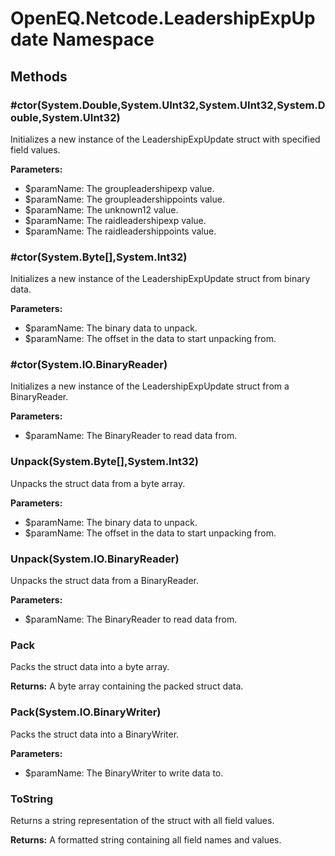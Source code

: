 ﻿# OpenEQ.Netcode.LeadershipExpUpdate Namespace

## Methods

### #ctor(System.Double,System.UInt32,System.UInt32,System.Double,System.UInt32)

Initializes a new instance of the LeadershipExpUpdate struct with specified field values.

**Parameters:**

- $paramName: The groupleadershipexp value.
- $paramName: The groupleadershippoints value.
- $paramName: The unknown12 value.
- $paramName: The raidleadershipexp value.
- $paramName: The raidleadershippoints value.

### #ctor(System.Byte[],System.Int32)

Initializes a new instance of the LeadershipExpUpdate struct from binary data.

**Parameters:**

- $paramName: The binary data to unpack.
- $paramName: The offset in the data to start unpacking from.

### #ctor(System.IO.BinaryReader)

Initializes a new instance of the LeadershipExpUpdate struct from a BinaryReader.

**Parameters:**

- $paramName: The BinaryReader to read data from.

### Unpack(System.Byte[],System.Int32)

Unpacks the struct data from a byte array.

**Parameters:**

- $paramName: The binary data to unpack.
- $paramName: The offset in the data to start unpacking from.

### Unpack(System.IO.BinaryReader)

Unpacks the struct data from a BinaryReader.

**Parameters:**

- $paramName: The BinaryReader to read data from.

### Pack

Packs the struct data into a byte array.

**Returns:** A byte array containing the packed struct data.

### Pack(System.IO.BinaryWriter)

Packs the struct data into a BinaryWriter.

**Parameters:**

- $paramName: The BinaryWriter to write data to.

### ToString

Returns a string representation of the struct with all field values.

**Returns:** A formatted string containing all field names and values.


